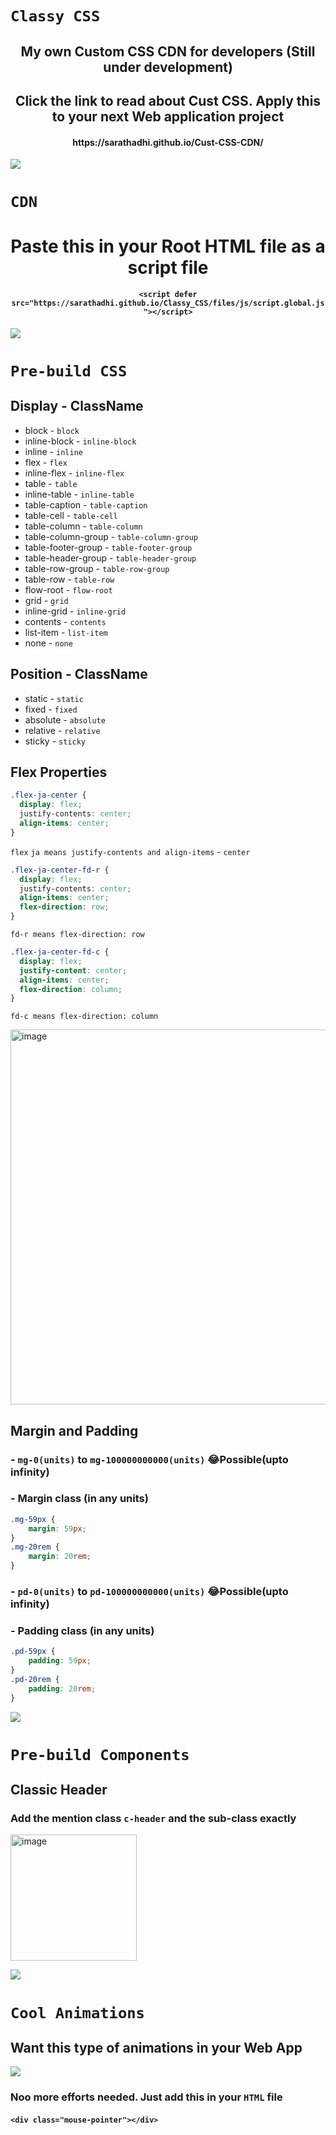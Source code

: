 # `Classy CSS`

<div align="center">
    <h2>My own Custom CSS CDN for developers (Still under development)</h2>
    <h2>Click the link to read about Cust CSS. Apply this to your next Web application project</h2>
    <h4>https://sarathadhi.github.io/Cust-CSS-CDN/</h4>
</div>

![](https://user-images.githubusercontent.com/73097560/115834477-dbab4500-a447-11eb-908a-139a6edaec5c.gif)

# `CDN`

<div align="center">
    <h1>Paste this in your Root HTML file as a script file</h1>
</div>


<div align="center">
    
#### `<script defer src="https://sarathadhi.github.io/Classy_CSS/files/js/script.global.js"></script>`

</div>

![](https://user-images.githubusercontent.com/73097560/115834477-dbab4500-a447-11eb-908a-139a6edaec5c.gif)

# `Pre-build CSS`


<h2 align='left'>Display - ClassName</h2>

- block            -     `block`
- inline-block      -    `inline-block`
- inline            -    `inline`
- flex              -    `flex`
- inline-flex       -    `inline-flex`
- table             -    `table`
- inline-table      -    `inline-table`
- table-caption     -    `table-caption`
- table-cell        -    `table-cell`
- table-column      -    `table-column`
- table-column-group  -  `table-column-group`
- table-footer-group  -  `table-footer-group`
- table-header-group  -  `table-header-group`
- table-row-group     -  `table-row-group`
- table-row           -  `table-row`
- flow-root           -  `flow-root`
- grid                -  `grid`
- inline-grid         -  `inline-grid`
- contents            -  `contents`
- list-item           -  `list-item`
- none                -  `none`

<h2 align='left'>Position - ClassName</h2>

- static - `static`
- fixed - `fixed`
- absolute - `absolute`
- relative - `relative`
- sticky - `sticky`

<h2 align='left'>Flex Properties</h2>

```css
.flex-ja-center {
  display: flex;
  justify-contents: center;
  align-items: center;
}
```
`flex`
`ja means justify-contents and align-items` - `center`


```css
.flex-ja-center-fd-r {
  display: flex;
  justify-contents: center;
  align-items: center;
  flex-direction: row;
}
```

`fd-r means flex-direction: row`

```css
.flex-ja-center-fd-c {
  display: flex;
  justify-content: center;
  align-items: center;
  flex-direction: column; 
}
```
`fd-c means flex-direction: column`

<img width="600" alt="image" src="https://user-images.githubusercontent.com/91727830/166961649-17d17c9b-4d1e-4c97-a442-b05132c5c307.png">

<h2 align='left'>Margin and Padding</h2>

### - `mg-0(units)` to `mg-100000000000(units)` 😂Possible(upto infinity)  
### - Margin class (in any units)
```css
.mg-59px {
    margin: 59px;
}
.mg-20rem {
    margin: 20rem;
}
```

### - `pd-0(units)` to `pd-100000000000(units)` 😂Possible(upto infinity) 
### - Padding class (in any units)
```css
.pd-59px {
    padding: 59px;
}
.pd-20rem {
    padding: 20rem;
}
```


![](https://user-images.githubusercontent.com/73097560/115834477-dbab4500-a447-11eb-908a-139a6edaec5c.gif)

# `Pre-build Components`

<h2 align='left'>Classic Header</h2>

### Add the mention class `c-header` and the sub-class exactly

<img width="202" alt="image" src="https://user-images.githubusercontent.com/91727830/167305386-b893e364-53b8-46b3-8afe-33d630f38465.png">


![](https://user-images.githubusercontent.com/73097560/115834477-dbab4500-a447-11eb-908a-139a6edaec5c.gif)

# `Cool Animations`

<h2 align='left'>Want this type of animations in your Web App</h2>
    
<img src='https://user-images.githubusercontent.com/91727830/166947669-5e82da30-0102-463a-aa8a-16062ae62d8a.gif' />

<br>

### Noo more efforts needed. Just add this in your `HTML` file
#### `<div class="mouse-pointer"></div>`
